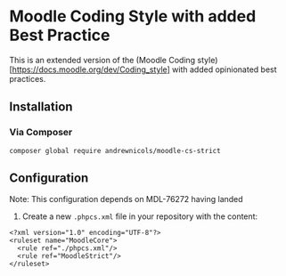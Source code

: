 Moodle Coding Style with added Best Practice
============================================

This is an extended version of the (Moodle Coding style)[https://docs.moodle.org/dev/Coding_style] with added opinionated best practices.

## Installation
### Via Composer

```
composer global require andrewnicols/moodle-cs-strict
```

## Configuration

Note: This configuration depends on MDL-76272 having landed

1. Create a new `.phpcs.xml` file in your repository with the content:
```
<?xml version="1.0" encoding="UTF-8"?>
<ruleset name="MoodleCore">
  <rule ref="./phpcs.xml"/>
  <rule ref="MoodleStrict"/>
</ruleset>
```
